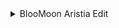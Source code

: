 <details>

<summary>BlooMoon Aristia Edit</summary>
[https://drive.google.com/file/d/1XcaPqJEkntlSPjwkDo2L9uqPoBdajR3v/view?usp=sharing](Download)
https://github.com/user-attachments/assets/c12c4b42-7035-4e5d-bbea-d870f3a13bee
</details>


